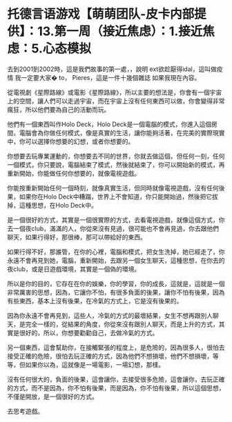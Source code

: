 # 托德言语游戏【萌萌团队-皮卡内部提供】：13.第一周（接近焦虑）：1.接近焦虑：5.心态模拟

去到2001到2002時，這是我們故事的第一處，，說明 ext欲趁厭得idal，這叫做疫情 我一定要大家� to， Pieres，這是一件十幾個雜誌 如果我現在內容。

從電視劇《星際路線》或電影《星際路線》，所以主要的想法是，你會有一個宇宙上的空間，讓人們可以走過宇宙，而在宇宙上沒有任何東西可以做，你會變得非常瘋狂，所以他們要為自己的活動而玩。

他們有一個東西叫作Holo Deck，Holo Deck是一個電腦的模式，你進入這個房間，電腦會為你做任何模式，像是真實的生活，讓你能夠活著，在完美的實際現實中，你可以選擇你想要的幻想，或者你想要的。

你想要去玩專業運動的，你想要去不同的世界，你就去做這個，但任何一刻，任何一個模式，你只要說，電腦結束了模式，然後就結束了，你可以開始新的模式，再重新開始，你能做任何你想要的，就像電視遊戲。

你能按重新開始任何一個時刻，就像真實生活，但同時就像電視遊戲，沒有任何後果，如果你在Holo Deck中糟蹋，世界上不會知道，你只能開始過，然後把它拔掉，這種思想，在Holo Deck中。

是一個很好的方式，其實是一個很實際的方式，去看電視遊戲，就像這個方式，你去一個夜club，滿滿的人，你從來沒有見過，很可能也不會再見過，你去跟他們聊天，如果行得好，那很棒，那可以帶給好的東西。

如果行得不好，那誰管，在你的心裡，電腦和模式，把女生洗掉，她已經走了，你永遠不會再見到她，電腦，重新開始，去跟另一個女生聊天，這種思想，在你去的夜club，或是日遊戲環境，其實是一個偽的環境。

所以是你的目的，它存在在你的娛樂，你的學習，你的成長，這就是，這就是一個非常厲害的思想，因為，它讓你不怕，有很多負面的後果，讓你不怕有後果，因為有些東西，基本上沒有後果，在冷氣的方式上，它是沒有後果的。

因為你永遠不會再見到，這些人，冷氣的方式的最壞結果，女生不想再跟別人聊天，是完全一樣的，從結果的角度，你從來沒有跟別人聊天，而是上升的方式，其實是很好的，所以，你想要勸勸自己，去做冷氣的方式。

另一個東西，這會幫助你，在接觸緊張的程度上，是危險的，因為很多人，很怕去接受正確的危險，很怕去玩正確的方式，因為他們不想損壞，他們不想損壞，等等，但如果你以為，這就像是一場電影，一場幻想，那樣。

沒有任何很大的，負面的後果，這會讓你，去接受很多危險，這會讓你，去玩正確的方式，而不是因為，你不怕有後果，而是因為，你不怕有後果，所以這個思想，不僅是開放，是一個很好的方式。

去思考遊戲。